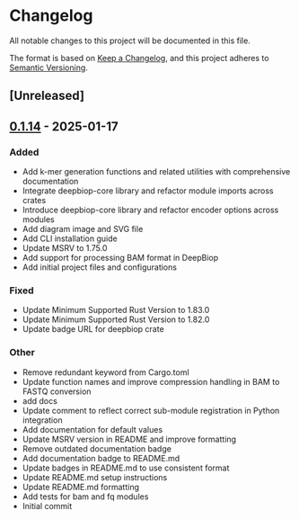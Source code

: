 # Changelog

All notable changes to this project will be documented in this file.

The format is based on [Keep a Changelog](https://keepachangelog.com/en/1.0.0/),
and this project adheres to [Semantic Versioning](https://semver.org/spec/v2.0.0.html).

## [Unreleased]

## [0.1.14](https://github.com/cauliyang/DeepBioP/compare/deepbiop-core-v0.1.13...deepbiop-core-v0.1.14) - 2025-01-17

### Added

- Add k-mer generation functions and related utilities with comprehensive documentation
- Integrate deepbiop-core library and refactor module imports across crates
- Introduce deepbiop-core library and refactor encoder options across modules
- Add diagram image and SVG file
- Add CLI installation guide
- Update MSRV to 1.75.0
- Add support for processing BAM format in DeepBiop
- Add initial project files and configurations

### Fixed

- Update Minimum Supported Rust Version to 1.83.0
- Update Minimum Supported Rust Version to 1.82.0
- Update badge URL for deepbiop crate

### Other

- Remove redundant keyword from Cargo.toml
- Update function names and improve compression handling in BAM to FASTQ conversion
- add docs
- Update comment to reflect correct sub-module registration in Python integration
- Add documentation for default values
- Update MSRV version in README and improve formatting
- Remove outdated documentation badge
- Add documentation badge to README.md
- Update badges in README.md to use consistent format
- Update README.md setup instructions
- Update README.md formatting
- Add tests for bam and fq modules
- Initial commit
